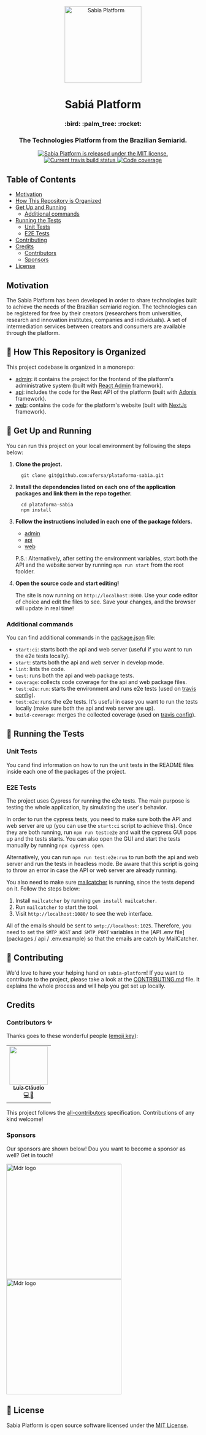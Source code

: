 <p align="center">
  <a href="https://sabia-testing.herokuapp.com">
    <img alt="Sabia Platform" src="https://user-images.githubusercontent.com/12154623/89719334-9f10e980-d99d-11ea-9f57-c80e8a422a0f.png" width="200" />
  </a>
</p>
<h1 align="center">
  Sabiá Platform
</h1>

<h3 align="center">
  :bird: :palm_tree: :rocket:
</h3>
<h3 align="center">
  The Technologies Platform from the Brazilian Semiarid.
</h3>
<p align="center">
  <a href="https://github.com/ufersa/plataforma-sabia/blob/master/LICENSE">
    <img src="https://img.shields.io/badge/license-MIT-green.svg" alt="Sabia Platform is released under the MIT license." />
  </a>
  <a href="https://travis-ci.com/ufersa/plataforma-sabia">
    <img src="https://travis-ci.com/ufersa/plataforma-sabia.svg?branch=master" alt="Current travis build status" />
  </a>
  <a href="https://coveralls.io/github/ufersa/plataforma-sabia?branch=master">
    <img src="https://coveralls.io/repos/github/ufersa/plataforma-sabia/badge.svg?branch=master" alt="Code coverage" />
  </a>
</p>

## Table of Contents

- [Motivation](#motivation)
- [How This Repository is Organized](#file_folder-how-this-repository-is-organized)
- [Get Up and Running](#rocket-get-up-and-running)
  - [Additional commands](#additional-commands)
- [Running the Tests](#test_tube-running-the-tests)
  - [Unit Tests](#unit-tests)
  - [E2E Tests](#e2e-tests)
- [Contributing](#handshake-contributing)
- [Credits](#credits)
  - [Contributors](#contributors)
  - [Sponsors](#sponsors)
- [License](#memo-license)

## Motivation

The Sabia Platform has been developed in order to share technologies built to achieve the needs of the Brazilian semiarid region. The technologies can be registered for free by their creators (researchers from universities, research and innovation institutes, companies and individuals). A set of intermediation services between creators and consumers are available through the platform.

## :file_folder: How This Repository is Organized

This project codebase is organized in a monorepo:

- [admin](packages/admin): it contains the project for the frontend of the platform's administrative system (built with [React Admin](https://marmelab.com/react-admin/) framework).
- [api](packages/api): includes the code for the Rest API of the platform (built with [Adonis](https://adonisjs.com/) framework).
- [web](packages/web): contains the code for the platform's website (built with [NextJs](https://nextjs.org/) framework).

## :rocket: Get Up and Running
You can run this project on your local environment by following the steps below:

1. **Clone the project.**
    ```shell
      git clone git@github.com:ufersa/plataforma-sabia.git
    ```

2. **Install the dependencies listed on each one of the application packages and link them in the repo together.**
    ```shell
      cd plataforma-sabia
      npm install
    ```

3. **Follow the instructions included in each one of the package folders.**
    - [admin](packages/admin)
    - [api](packages/api)
    - [web](packages/web)

    P.S.: Alternatively, after setting the environment variables, start both the API and the website server by running `npm run start` from the root foolder.

4. **Open the source code and start editing!**

    The site is now running on `http://localhost:8000`. Use your code editor of choice and edit the files to see. Save your changes, and the browser will update in real time!

### Additional commands

You can find additional commands in the [package.json](package.json) file:
- `start:ci`: starts both the api and web server (useful if you want to run the e2e tests locally).
- `start`: starts both the api and web server in develop mode.
- `lint`: lints the code.
- `test`: runs both the api and web package tests.
- `coverage`: collects code coverage for the api and web package files.
- `test:e2e:run`: starts the environment and runs e2e tests (used on [travis config](.travis.yml)).
- `test:e2e`: runs the e2e tests. It's useful in case you want to run the tests locally (make sure both the api and web server are up).
- `build-coverage`: merges the collected coverage (used on [travis config](.travis.yml)).

## :test_tube: Running the Tests

### Unit Tests

You cand find information on how to run the unit tests in the README files inside each one of the packages of the project.

### E2E Tests

The project uses Cypress for running the e2e tests. The main purpose is testing the whole application, by simulating the user's behavior.

In order to run the cypress tests, you need to make sure both the API and web server are up (you can use the `start:ci` script to achieve this). Once they are both running, run `npm run test:e2e` and wait the cypress GUI pops up and the tests starts. You can also open the GUI and start the tests manually by running `npx cypress open`.

Alternatively, you can run `npm run test:e2e:run` to run both the api and web server and run the tests in headless mode. Be aware that this script is going to throw an error in case the API or web server are already running.

You also need to make sure [mailcatcher](https://mailcatcher.me/) is running, since the tests depend on it. Follow the steps below:

1. Install `mailcatcher` by running `gem install mailcatcher`.
2. Run `mailcatcher` to start the tool.
3. Visit `http://localhost:1080/` to see the web interface.

All of the emails should be sent to `smtp://localhost:1025`. Therefore, you need to set the `SMTP_HOST` and` SMTP_PORT` variables in the [API .env file] (packages / api / .env.example) so that the emails are catch by MailCatcher.

## :handshake: Contributing

We'd love to have your helping hand on `sabia-platform`! If you want to contribute to the project, please take a look at the [CONTRIBUTING.md](CONTRIBUTING.md) file. It explains the whole process and will help you get set up locally.

## Credits


### Contributors ✨

Thanks goes to these wonderful people ([emoji key](https://allcontributors.org/docs/en/emoji-key)):

<!-- ALL-CONTRIBUTORS-LIST:START - Do not remove or modify this section -->
<!-- prettier-ignore-start -->
<!-- markdownlint-disable -->
<table>
  <tr>
    <td align="center"><a href="https://lcnogueira.com"><img src="https://avatars0.githubusercontent.com/u/12154623?v=4" width="100px;" alt=""/><br /><sub><b>Luiz Cláudio</b></sub></a><br /><a href="https://github.com/ufersa/plataforma-sabia/commits?author=lcnogueira" title="Code">💻</a><a href="https://github.com/ufersa/plataforma-sabia/commits?author=lcnogueira" title="Documentation">📖</a></td>
  </tr>
</table>

<!-- markdownlint-enable -->
<!-- prettier-ignore-end -->
<!-- ALL-CONTRIBUTORS-LIST:END -->

This project follows the [all-contributors](https://github.com/all-contributors/all-contributors) specification. Contributions of any kind welcome!

### Sponsors

Our sponsors are shown below! Dou you want to become a sponsor as well? Get in touch!

<a href="https://www.mdr.gov.br" target="_blank">
  <img src="https://pbs.twimg.com/profile_banners/281544249/1546963897/1500x500" alt="Mdr logo" width="300"/>
</a>
<a href="https://ufersa.edu.br" target="_blank">
  <img src="https://assecom.ufersa.edu.br/wp-content/uploads/sites/24/2018/01/assinatura_completa_cor_RGB.png" alt="Mdr logo" width="300"/>
</a>

## :memo: License

Sabia Platform is open source software licensed under the [MIT License](LICENSE).